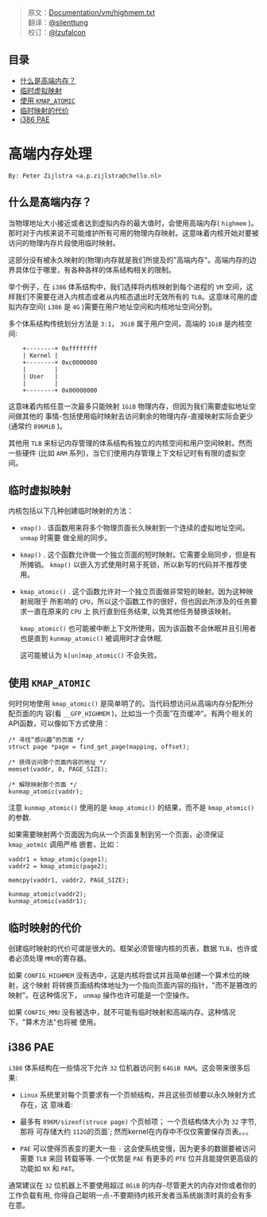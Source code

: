> 原文：[Documentation/vm/highmem.txt](https://www.kernel.org/doc/Documentation/vm/highmem.txt)<br />
> 翻译：[@silenttung](https://github.com/dongfu8107)<br />
> 校订：[@lzufalcon](https://github.com/lzufalcon)<br />

## 目录

-    [什么是高端内存？](#toc_24146_28010_2)
-    [临时虚拟映射](#toc_24146_28010_3)
-    [使用 `KMAP_ATOMIC`](#toc_24146_28010_4)
-    [临时映射的代价](#toc_24146_28010_5)
-    [i386 PAE](#toc_24146_28010_6)


# 高端内存处理

`By: Peter Zijlstra <a.p.zijlstra@chello.nl>`

<span id="toc_24146_28010_2"></span>
## 什么是高端内存？


当物理地址大小接近或者达到虚拟内存的最大值时，会使用高端内存( `highmem` )。那时对于内核来说不可能维护所有可用的物理内存映射。这意味着内核开始对要被访问的物理内存片段使用临时映射。

这部分没有被永久映射的(物理)内存就是我们所提及的"高端内存"。高端内存的边界具体位于哪里，有各种各样的体系结构相关的限制。

举个例子，在 `i386` 体系结构中，我们选择将内核映射到每个进程的 `VM` 空间，这样我们不需要在进入内核态或者从内核态退出时无效所有的 `TLB`。这意味可用的虚拟内存空间( `i386` 是 `4G` )需要在用户地址空间和内核地址空间分割。

多个体系结构传统划分方法是 `3:1`， `3GiB` 属于用户空间，高端的 `1GiB` 是内核空间:


		+--------+ 0xffffffff
		| Kernel |
		+--------+ 0xc0000000
		|        |
		| User   |
		|        |
		+--------+ 0x00000000


这意味着内核任意一次最多只能映射 `1GiB` 物理内存，但因为我们需要虚拟地址空间做其他的
事情-包括使用临时映射去访问剩余的物理内存-直接映射实际会更少(通常约 `896MiB` )。

其他用 `TLB` 来标记内存管理的体系结构有独立的内核空间和用户空间映射。然而一些硬件
(比如 `ARM` 系列)，当它们使用内存管理上下文标记时有有限的虚拟空间。


<span id="toc_24146_28010_3"></span>
## 临时虚拟映射

内核包括以下几种创建临时映射的方法：

*  `vmap()` . 该函数用来将多个物理页面长久映射到一个连续的虚拟地址空间。 `unmap` 时需要
做全局的同步。

*  `kmap()` . 这个函数允许做一个独立页面的短时映射。它需要全局同步，但是有所摊销。
 `kmap()` 以嵌入方式使用时易于死锁，所以新写的代码并不推荐使用。

*  `kmap_atomic()` . 这个函数允许对一个独立页面做非常短的映射。因为这种映射局限于
所影响的 `CPU`，所以这个函数工作的很好，但也因此所涉及的任务要求一直在原来的 `CPU` 上
执行直到任务结束, 以免其他任务替换该映射。

     `kmap_atomic()` 也可能被中断上下文所使用，因为该函数不会休眠并且引用者也是直到 `kunmap_atomic()`
被调用时才会休眠. 

      这可能被认为 `k[un]map_atomic()` 不会失败。

<span id="toc_24146_28010_4"></span>
## 使用 `KMAP_ATOMIC`

何时何地使用 `kmap_atomic()` 是简单明了的。当代码想访问从高端内存分配所分配页面的内
容(看 `__GFP_HIGHMEM` )，比如当一个页面”在页缓冲“。有两个相关的API函数，可以像如下方式使用：

    /* 寻找“感兴趣”的页面 */
    struct page *page = find_get_page(mapping, offset);

    /* 获得访问那个页面内容的地址 */
    memset(vaddr, 0, PAGE_SIZE);

    /* 解除映射那个页面 */
    kunmap_atomic(vaddr);

注意 `kunmap_atomic()` 使用的是 `kmap_atomic()` 的结果，而不是 `kmap_atomic()` 的参数.

如果需要映射两个页面因为向从一个页面复制到另一个页面，必须保证 `kmap_aotmic` 调用严格
嵌套，比如：

    vaddr1 = kmap_atomic(page1);
    vaddr2 = kmap_atomic(page2);

    memcpy(vaddr1, vaddr2, PAGE_SIZE);

    kunmap_atomic(vaddr2);
    kunmap_atomic(vaddr1);


<span id="toc_24146_28010_5"></span>
## 临时映射的代价


创建临时映射的代价可谓是很大的。框架必须管理内核的页表，数据 `TLB`，也许或者必须处理
 `MMU`的寄存器。

如果 `CONFIG_HIGHMEM` 没有选中，这是内核将尝试并且简单创建一个算术位的映射，这个映射
将转换页面结构体地址为一个指向页面内容的指针，"而不是篡改的映射"。在这种情况下，
 `unmap` 操作也许可能是一个空操作。

如果 `CONFIG_MMU` 没有被选中，就不可能有临时映射和高端内存。这种情况下，"算术方法"也将被
使用。

<span id="toc_24146_28010_6"></span>
## i386 PAE

`i386` 体系结构在一些情况下允许 `32` 位机器访问到 `64GiB RAM`。这会带来很多后果:

* `Linux` 系统里对每个页要求有一个页帧结构，并且这些页帧要以永久映射方式存在，这
意味着:

* 最多有 `896M/sizeof(struce page)` 个页帧项； 一个页结构体大小为 `32` 字节, 那将
可存储大约 `112G`的页面`; 然而kernel在内存中不仅仅需要保存页表。。。

* `PAE` 可以使得页表变的更大一些 `-` 这会使系统变慢，因为更多的数据要被访问需要 `TLB` 来回
转载等等. 一个优势是 `PAE` 有更多的 `PTE` 位并且能提供更高级的功能如 `NX` 和 `PAT`。

通常建议在 `32` 位机器上不要使用超过 `8GiB` 的内存-尽管更大的内存对你或者你的工作负载有用,
你得自己聪明一点-不要期待内核开发者当系统崩溃时真的会有多在意。
